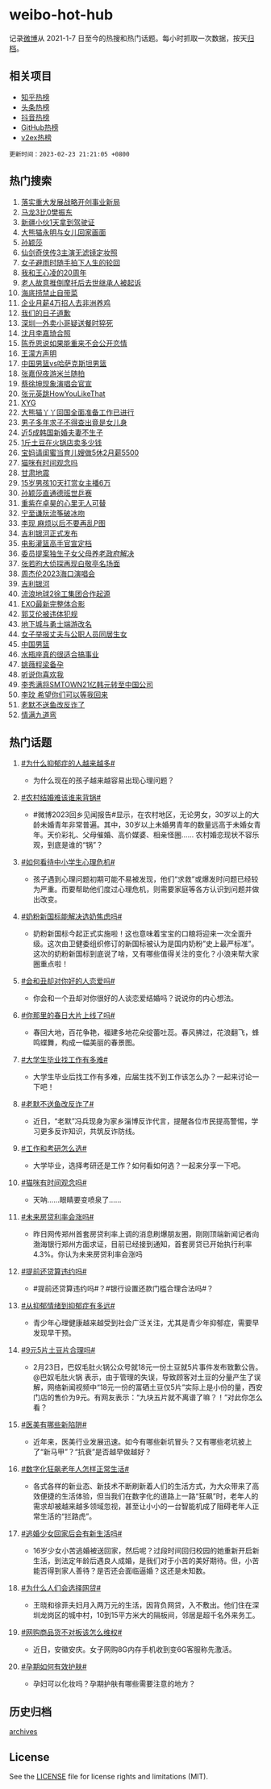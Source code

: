 # weibo-hot-hub

记录[微博](https://www.weibo.com)从 2021-1-7 日至今的热搜和热门话题。每小时抓取一次数据，按天[归档](archives)。

## 相关项目

- [知乎热榜](https://github.com/lonnyzhang423/zhihu-hot-hub)
- [头条热榜](https://github.com/lonnyzhang423/toutiao-hot-hub)
- [抖音热榜](https://github.com/lonnyzhang423/douyin-hot-hub)
- [GitHub热榜](https://github.com/lonnyzhang423/github-hot-hub)
- [v2ex热榜](https://github.com/lonnyzhang423/v2ex-hot-hub)


`更新时间：2023-02-23 21:21:05 +0800`

## 热门搜索

1. [落实重大发展战略开创事业新局](https://m.weibo.cn/search?containerid=100103type%3D1%26t%3D10%26q%3D%23%E8%90%BD%E5%AE%9E%E9%87%8D%E5%A4%A7%E5%8F%91%E5%B1%95%E6%88%98%E7%95%A5%E5%BC%80%E5%88%9B%E4%BA%8B%E4%B8%9A%E6%96%B0%E5%B1%80%23&stream_entry_id=51&isnewpage=1&extparam=seat%3D1%26dgr%3D0%26cate%3D10103%26filter_type%3Drealtimehot%26pos%3D0%26stream_entry_id%3D51%26c_type%3D51%26display_time%3D1677158464%26pre_seqid%3D167715846422001739294&luicode=10000011&lfid=106003type%253D25%2526t%253D3%2526disable_hot%253D1%2526filter_type%253Drealtimehot)
1. [马龙3比0樊振东](https://m.weibo.cn/search?containerid=100103type%3D1%26t%3D10%26q%3D%23%E9%A9%AC%E9%BE%993%E6%AF%940%E6%A8%8A%E6%8C%AF%E4%B8%9C%23&stream_entry_id=31&isnewpage=1&extparam=seat%3D1%26band_rank%3D1%26cate%3D5001%26filter_type%3Drealtimehot%26pos%3D0%26realpos%3D1%26q%3D%2523%25E9%25A9%25AC%25E9%25BE%25993%25E6%25AF%25940%25E6%25A8%258A%25E6%258C%25AF%25E4%25B8%259C%2523%26dgr%3D0%26stream_entry_id%3D31%26c_type%3D31%26flag%3D1%26lcate%3D5001%26display_time%3D1677158464%26pre_seqid%3D167715846422001739294&luicode=10000011&lfid=106003type%253D25%2526t%253D3%2526disable_hot%253D1%2526filter_type%253Drealtimehot)
1. [新疆小伙1天拿到驾驶证](https://m.weibo.cn/search?containerid=100103type%3D1%26t%3D10%26q%3D%23%E6%96%B0%E7%96%86%E5%B0%8F%E4%BC%991%E5%A4%A9%E6%8B%BF%E5%88%B0%E9%A9%BE%E9%A9%B6%E8%AF%81%23&stream_entry_id=31&isnewpage=1&extparam=seat%3D1%26band_rank%3D2%26cate%3D5001%26filter_type%3Drealtimehot%26pos%3D1%26realpos%3D2%26q%3D%2523%25E6%2596%25B0%25E7%2596%2586%25E5%25B0%258F%25E4%25BC%25991%25E5%25A4%25A9%25E6%258B%25BF%25E5%2588%25B0%25E9%25A9%25BE%25E9%25A9%25B6%25E8%25AF%2581%2523%26dgr%3D0%26stream_entry_id%3D31%26c_type%3D31%26flag%3D1%26lcate%3D5001%26display_time%3D1677158464%26pre_seqid%3D167715846422001739294&luicode=10000011&lfid=106003type%253D25%2526t%253D3%2526disable_hot%253D1%2526filter_type%253Drealtimehot)
1. [大熊猫永明与女儿回家画面](https://m.weibo.cn/search?containerid=100103type%3D1%26t%3D10%26q%3D%23%E5%A4%A7%E7%86%8A%E7%8C%AB%E6%B0%B8%E6%98%8E%E4%B8%8E%E5%A5%B3%E5%84%BF%E5%9B%9E%E5%AE%B6%E7%94%BB%E9%9D%A2%23&stream_entry_id=31&isnewpage=1&extparam=seat%3D1%26band_rank%3D3%26cate%3D5001%26filter_type%3Drealtimehot%26pos%3D2%26realpos%3D3%26q%3D%2523%25E5%25A4%25A7%25E7%2586%258A%25E7%258C%25AB%25E6%25B0%25B8%25E6%2598%258E%25E4%25B8%258E%25E5%25A5%25B3%25E5%2584%25BF%25E5%259B%259E%25E5%25AE%25B6%25E7%2594%25BB%25E9%259D%25A2%2523%26dgr%3D0%26stream_entry_id%3D31%26c_type%3D31%26flag%3D0%26lcate%3D5001%26display_time%3D1677158464%26pre_seqid%3D167715846422001739294&luicode=10000011&lfid=106003type%253D25%2526t%253D3%2526disable_hot%253D1%2526filter_type%253Drealtimehot)
1. [孙颖莎](https://m.weibo.cn/search?containerid=100103type%3D1%26t%3D10%26q%3D%E5%AD%99%E9%A2%96%E8%8E%8E&stream_entry_id=31&isnewpage=1&extparam=seat%3D1%26band_rank%3D4%26cate%3D5001%26filter_type%3Drealtimehot%26pos%3D3%26realpos%3D4%26q%3D%25E5%25AD%2599%25E9%25A2%2596%25E8%258E%258E%26dgr%3D0%26stream_entry_id%3D31%26c_type%3D31%26flag%3D1%26lcate%3D5001%26display_time%3D1677158464%26pre_seqid%3D167715846422001739294&luicode=10000011&lfid=106003type%253D25%2526t%253D3%2526disable_hot%253D1%2526filter_type%253Drealtimehot)
1. [仙剑奇侠传3主演无滤镜定妆照](https://m.weibo.cn/search?containerid=100103type%3D1%26t%3D10%26q%3D%23%E4%BB%99%E5%89%91%E5%A5%87%E4%BE%A0%E4%BC%A03%E4%B8%BB%E6%BC%94%E6%97%A0%E6%BB%A4%E9%95%9C%E5%AE%9A%E5%A6%86%E7%85%A7%23&stream_entry_id=31&isnewpage=1&extparam=seat%3D1%26band_rank%3D5%26cate%3D5001%26filter_type%3Drealtimehot%26pos%3D4%26realpos%3D5%26q%3D%2523%25E4%25BB%2599%25E5%2589%2591%25E5%25A5%2587%25E4%25BE%25A0%25E4%25BC%25A03%25E4%25B8%25BB%25E6%25BC%2594%25E6%2597%25A0%25E6%25BB%25A4%25E9%2595%259C%25E5%25AE%259A%25E5%25A6%2586%25E7%2585%25A7%2523%26dgr%3D0%26stream_entry_id%3D31%26c_type%3D31%26flag%3D0%26lcate%3D5001%26display_time%3D1677158464%26pre_seqid%3D167715846422001739294&luicode=10000011&lfid=106003type%253D25%2526t%253D3%2526disable_hot%253D1%2526filter_type%253Drealtimehot)
1. [女子避雨时随手拍下人生的轮回](https://m.weibo.cn/search?containerid=100103type%3D1%26t%3D10%26q%3D%23%E5%A5%B3%E5%AD%90%E9%81%BF%E9%9B%A8%E6%97%B6%E9%9A%8F%E6%89%8B%E6%8B%8D%E4%B8%8B%E4%BA%BA%E7%94%9F%E7%9A%84%E8%BD%AE%E5%9B%9E%23&stream_entry_id=31&isnewpage=1&extparam=seat%3D1%26band_rank%3D6%26cate%3D5001%26filter_type%3Drealtimehot%26pos%3D5%26realpos%3D6%26q%3D%2523%25E5%25A5%25B3%25E5%25AD%2590%25E9%2581%25BF%25E9%259B%25A8%25E6%2597%25B6%25E9%259A%258F%25E6%2589%258B%25E6%258B%258D%25E4%25B8%258B%25E4%25BA%25BA%25E7%2594%259F%25E7%259A%2584%25E8%25BD%25AE%25E5%259B%259E%2523%26dgr%3D0%26stream_entry_id%3D31%26c_type%3D31%26flag%3D1%26lcate%3D5001%26display_time%3D1677158464%26pre_seqid%3D167715846422001739294&luicode=10000011&lfid=106003type%253D25%2526t%253D3%2526disable_hot%253D1%2526filter_type%253Drealtimehot)
1. [我和王心凌的20周年](https://m.weibo.cn/search?containerid=100103type%3D1%26t%3D10%26q%3D%23%E6%88%91%E5%92%8C%E7%8E%8B%E5%BF%83%E5%87%8C%E7%9A%8420%E5%91%A8%E5%B9%B4%23&stream_entry_id=31&isnewpage=1&extparam=seat%3D1%26band_rank%3D7%26cate%3D5001%26filter_type%3Drealtimehot%26pos%3D6%26adid%3D180763%26q%3D%2523%25E6%2588%2591%25E5%2592%258C%25E7%258E%258B%25E5%25BF%2583%25E5%2587%258C%25E7%259A%258420%25E5%2591%25A8%25E5%25B9%25B4%2523%26dgr%3D0%26stream_entry_id%3D31%26c_type%3D31%26lcate%3D5001%26display_time%3D1677158464%26pre_seqid%3D167715846422001739294&luicode=10000011&lfid=106003type%253D25%2526t%253D3%2526disable_hot%253D1%2526filter_type%253Drealtimehot)
1. [老人故意推倒摩托后去世继承人被起诉](https://m.weibo.cn/search?containerid=100103type%3D1%26t%3D10%26q%3D%23%E8%80%81%E4%BA%BA%E6%95%85%E6%84%8F%E6%8E%A8%E5%80%92%E6%91%A9%E6%89%98%E5%90%8E%E5%8E%BB%E4%B8%96%E7%BB%A7%E6%89%BF%E4%BA%BA%E8%A2%AB%E8%B5%B7%E8%AF%89%23&stream_entry_id=31&isnewpage=1&extparam=seat%3D1%26band_rank%3D7%26cate%3D5001%26filter_type%3Drealtimehot%26pos%3D7%26realpos%3D7%26q%3D%2523%25E8%2580%2581%25E4%25BA%25BA%25E6%2595%2585%25E6%2584%258F%25E6%258E%25A8%25E5%2580%2592%25E6%2591%25A9%25E6%2589%2598%25E5%2590%258E%25E5%258E%25BB%25E4%25B8%2596%25E7%25BB%25A7%25E6%2589%25BF%25E4%25BA%25BA%25E8%25A2%25AB%25E8%25B5%25B7%25E8%25AF%2589%2523%26dgr%3D0%26stream_entry_id%3D31%26c_type%3D31%26flag%3D0%26lcate%3D5001%26display_time%3D1677158464%26pre_seqid%3D167715846422001739294&luicode=10000011&lfid=106003type%253D25%2526t%253D3%2526disable_hot%253D1%2526filter_type%253Drealtimehot)
1. [海底捞禁止自带菜](https://m.weibo.cn/search?containerid=100103type%3D1%26t%3D10%26q%3D%23%E6%B5%B7%E5%BA%95%E6%8D%9E%E7%A6%81%E6%AD%A2%E8%87%AA%E5%B8%A6%E8%8F%9C%23&stream_entry_id=31&isnewpage=1&extparam=seat%3D1%26band_rank%3D8%26cate%3D5001%26filter_type%3Drealtimehot%26pos%3D8%26realpos%3D8%26q%3D%2523%25E6%25B5%25B7%25E5%25BA%2595%25E6%258D%259E%25E7%25A6%2581%25E6%25AD%25A2%25E8%2587%25AA%25E5%25B8%25A6%25E8%258F%259C%2523%26dgr%3D0%26stream_entry_id%3D31%26c_type%3D31%26flag%3D2%26lcate%3D5001%26display_time%3D1677158464%26pre_seqid%3D167715846422001739294&luicode=10000011&lfid=106003type%253D25%2526t%253D3%2526disable_hot%253D1%2526filter_type%253Drealtimehot)
1. [企业月薪4万招人去非洲养鸡](https://m.weibo.cn/search?containerid=100103type%3D1%26t%3D10%26q%3D%23%E4%BC%81%E4%B8%9A%E6%9C%88%E8%96%AA4%E4%B8%87%E6%8B%9B%E4%BA%BA%E5%8E%BB%E9%9D%9E%E6%B4%B2%E5%85%BB%E9%B8%A1%23&stream_entry_id=31&isnewpage=1&extparam=seat%3D1%26band_rank%3D9%26cate%3D5001%26filter_type%3Drealtimehot%26pos%3D9%26realpos%3D9%26q%3D%2523%25E4%25BC%2581%25E4%25B8%259A%25E6%259C%2588%25E8%2596%25AA4%25E4%25B8%2587%25E6%258B%259B%25E4%25BA%25BA%25E5%258E%25BB%25E9%259D%259E%25E6%25B4%25B2%25E5%2585%25BB%25E9%25B8%25A1%2523%26dgr%3D0%26stream_entry_id%3D31%26c_type%3D31%26flag%3D0%26lcate%3D5001%26display_time%3D1677158464%26pre_seqid%3D167715846422001739294&luicode=10000011&lfid=106003type%253D25%2526t%253D3%2526disable_hot%253D1%2526filter_type%253Drealtimehot)
1. [我们的日子道歉](https://m.weibo.cn/search?containerid=100103type%3D1%26t%3D10%26q%3D%E6%88%91%E4%BB%AC%E7%9A%84%E6%97%A5%E5%AD%90%E9%81%93%E6%AD%89&stream_entry_id=31&isnewpage=1&extparam=seat%3D1%26band_rank%3D10%26cate%3D5001%26filter_type%3Drealtimehot%26pos%3D10%26realpos%3D10%26q%3D%25E6%2588%2591%25E4%25BB%25AC%25E7%259A%2584%25E6%2597%25A5%25E5%25AD%2590%25E9%2581%2593%25E6%25AD%2589%26dgr%3D0%26stream_entry_id%3D31%26c_type%3D31%26flag%3D0%26lcate%3D5001%26display_time%3D1677158464%26pre_seqid%3D167715846422001739294&luicode=10000011&lfid=106003type%253D25%2526t%253D3%2526disable_hot%253D1%2526filter_type%253Drealtimehot)
1. [深圳一外卖小哥疑送餐时猝死](https://m.weibo.cn/search?containerid=100103type%3D1%26t%3D10%26q%3D%23%E6%B7%B1%E5%9C%B3%E4%B8%80%E5%A4%96%E5%8D%96%E5%B0%8F%E5%93%A5%E7%96%91%E9%80%81%E9%A4%90%E6%97%B6%E7%8C%9D%E6%AD%BB%23&stream_entry_id=31&isnewpage=1&extparam=seat%3D1%26band_rank%3D11%26cate%3D5001%26filter_type%3Drealtimehot%26pos%3D11%26realpos%3D11%26q%3D%2523%25E6%25B7%25B1%25E5%259C%25B3%25E4%25B8%2580%25E5%25A4%2596%25E5%258D%2596%25E5%25B0%258F%25E5%2593%25A5%25E7%2596%2591%25E9%2580%2581%25E9%25A4%2590%25E6%2597%25B6%25E7%258C%259D%25E6%25AD%25BB%2523%26dgr%3D0%26stream_entry_id%3D31%26c_type%3D31%26flag%3D0%26lcate%3D5001%26display_time%3D1677158464%26pre_seqid%3D167715846422001739294&luicode=10000011&lfid=106003type%253D25%2526t%253D3%2526disable_hot%253D1%2526filter_type%253Drealtimehot)
1. [沈月李嘉琦合照](https://m.weibo.cn/search?containerid=100103type%3D1%26t%3D10%26q%3D%23%E6%B2%88%E6%9C%88%E6%9D%8E%E5%98%89%E7%90%A6%E5%90%88%E7%85%A7%23&stream_entry_id=31&isnewpage=1&extparam=seat%3D1%26band_rank%3D12%26cate%3D5001%26filter_type%3Drealtimehot%26pos%3D12%26realpos%3D12%26q%3D%2523%25E6%25B2%2588%25E6%259C%2588%25E6%259D%258E%25E5%2598%2589%25E7%2590%25A6%25E5%2590%2588%25E7%2585%25A7%2523%26dgr%3D0%26stream_entry_id%3D31%26c_type%3D31%26flag%3D0%26lcate%3D5001%26display_time%3D1677158464%26pre_seqid%3D167715846422001739294&luicode=10000011&lfid=106003type%253D25%2526t%253D3%2526disable_hot%253D1%2526filter_type%253Drealtimehot)
1. [陈乔恩说如果能重来不会公开恋情](https://m.weibo.cn/search?containerid=100103type%3D1%26t%3D10%26q%3D%23%E9%99%88%E4%B9%94%E6%81%A9%E8%AF%B4%E5%A6%82%E6%9E%9C%E8%83%BD%E9%87%8D%E6%9D%A5%E4%B8%8D%E4%BC%9A%E5%85%AC%E5%BC%80%E6%81%8B%E6%83%85%23&stream_entry_id=31&isnewpage=1&extparam=seat%3D1%26band_rank%3D13%26cate%3D5001%26filter_type%3Drealtimehot%26pos%3D13%26realpos%3D13%26q%3D%2523%25E9%2599%2588%25E4%25B9%2594%25E6%2581%25A9%25E8%25AF%25B4%25E5%25A6%2582%25E6%259E%259C%25E8%2583%25BD%25E9%2587%258D%25E6%259D%25A5%25E4%25B8%258D%25E4%25BC%259A%25E5%2585%25AC%25E5%25BC%2580%25E6%2581%258B%25E6%2583%2585%2523%26dgr%3D0%26stream_entry_id%3D31%26c_type%3D31%26flag%3D0%26lcate%3D5001%26display_time%3D1677158464%26pre_seqid%3D167715846422001739294&luicode=10000011&lfid=106003type%253D25%2526t%253D3%2526disable_hot%253D1%2526filter_type%253Drealtimehot)
1. [王濛方声明](https://m.weibo.cn/search?containerid=100103type%3D1%26t%3D10%26q%3D%23%E7%8E%8B%E6%BF%9B%E6%96%B9%E5%A3%B0%E6%98%8E%23&stream_entry_id=31&isnewpage=1&extparam=seat%3D1%26band_rank%3D14%26cate%3D5001%26filter_type%3Drealtimehot%26pos%3D14%26realpos%3D14%26q%3D%2523%25E7%258E%258B%25E6%25BF%259B%25E6%2596%25B9%25E5%25A3%25B0%25E6%2598%258E%2523%26dgr%3D0%26stream_entry_id%3D31%26c_type%3D31%26flag%3D0%26lcate%3D5001%26display_time%3D1677158464%26pre_seqid%3D167715846422001739294&luicode=10000011&lfid=106003type%253D25%2526t%253D3%2526disable_hot%253D1%2526filter_type%253Drealtimehot)
1. [中国男篮vs哈萨克斯坦男篮](https://m.weibo.cn/search?containerid=100103type%3D1%26t%3D10%26q%3D%23%E4%B8%AD%E5%9B%BD%E7%94%B7%E7%AF%AEvs%E5%93%88%E8%90%A8%E5%85%8B%E6%96%AF%E5%9D%A6%E7%94%B7%E7%AF%AE%23&stream_entry_id=31&isnewpage=1&extparam=seat%3D1%26band_rank%3D15%26cate%3D5001%26filter_type%3Drealtimehot%26pos%3D15%26realpos%3D15%26q%3D%2523%25E4%25B8%25AD%25E5%259B%25BD%25E7%2594%25B7%25E7%25AF%25AEvs%25E5%2593%2588%25E8%2590%25A8%25E5%2585%258B%25E6%2596%25AF%25E5%259D%25A6%25E7%2594%25B7%25E7%25AF%25AE%2523%26dgr%3D0%26stream_entry_id%3D31%26c_type%3D31%26flag%3D1%26lcate%3D5001%26display_time%3D1677158464%26pre_seqid%3D167715846422001739294&luicode=10000011&lfid=106003type%253D25%2526t%253D3%2526disable_hot%253D1%2526filter_type%253Drealtimehot)
1. [张嘉倪夜游米兰随拍](https://m.weibo.cn/search?containerid=100103type%3D1%26t%3D10%26q%3D%23%E5%BC%A0%E5%98%89%E5%80%AA%E5%A4%9C%E6%B8%B8%E7%B1%B3%E5%85%B0%E9%9A%8F%E6%8B%8D%23&stream_entry_id=31&isnewpage=1&extparam=seat%3D1%26band_rank%3D16%26cate%3D5001%26filter_type%3Drealtimehot%26pos%3D16%26realpos%3D16%26q%3D%2523%25E5%25BC%25A0%25E5%2598%2589%25E5%2580%25AA%25E5%25A4%259C%25E6%25B8%25B8%25E7%25B1%25B3%25E5%2585%25B0%25E9%259A%258F%25E6%258B%258D%2523%26dgr%3D0%26stream_entry_id%3D31%26c_type%3D31%26flag%3D1%26lcate%3D5001%26display_time%3D1677158464%26pre_seqid%3D167715846422001739294&luicode=10000011&lfid=106003type%253D25%2526t%253D3%2526disable_hot%253D1%2526filter_type%253Drealtimehot)
1. [蔡徐坤现象演唱会官宣](https://m.weibo.cn/search?containerid=100103type%3D1%26t%3D10%26q%3D%23%E8%94%A1%E5%BE%90%E5%9D%A4%E7%8E%B0%E8%B1%A1%E6%BC%94%E5%94%B1%E4%BC%9A%E5%AE%98%E5%AE%A3%23&stream_entry_id=31&isnewpage=1&extparam=seat%3D1%26band_rank%3D17%26cate%3D5001%26filter_type%3Drealtimehot%26pos%3D17%26realpos%3D17%26q%3D%2523%25E8%2594%25A1%25E5%25BE%2590%25E5%259D%25A4%25E7%258E%25B0%25E8%25B1%25A1%25E6%25BC%2594%25E5%2594%25B1%25E4%25BC%259A%25E5%25AE%2598%25E5%25AE%25A3%2523%26dgr%3D0%26stream_entry_id%3D31%26c_type%3D31%26flag%3D0%26lcate%3D5001%26display_time%3D1677158464%26pre_seqid%3D167715846422001739294&luicode=10000011&lfid=106003type%253D25%2526t%253D3%2526disable_hot%253D1%2526filter_type%253Drealtimehot)
1. [张元英跳HowYouLikeThat](https://m.weibo.cn/search?containerid=100103type%3D1%26t%3D10%26q%3D%23%E5%BC%A0%E5%85%83%E8%8B%B1%E8%B7%B3HowYouLikeThat%23&stream_entry_id=31&isnewpage=1&extparam=seat%3D1%26band_rank%3D18%26cate%3D5001%26filter_type%3Drealtimehot%26pos%3D18%26realpos%3D18%26q%3D%2523%25E5%25BC%25A0%25E5%2585%2583%25E8%258B%25B1%25E8%25B7%25B3HowYouLikeThat%2523%26dgr%3D0%26stream_entry_id%3D31%26c_type%3D31%26flag%3D0%26lcate%3D5001%26display_time%3D1677158464%26pre_seqid%3D167715846422001739294&luicode=10000011&lfid=106003type%253D25%2526t%253D3%2526disable_hot%253D1%2526filter_type%253Drealtimehot)
1. [XYG](https://m.weibo.cn/search?containerid=100103type%3D1%26t%3D10%26q%3DXYG&stream_entry_id=31&isnewpage=1&extparam=seat%3D1%26band_rank%3D19%26cate%3D5001%26filter_type%3Drealtimehot%26pos%3D19%26realpos%3D19%26q%3DXYG%26dgr%3D0%26stream_entry_id%3D31%26c_type%3D31%26flag%3D1%26lcate%3D5001%26display_time%3D1677158464%26pre_seqid%3D167715846422001739294&luicode=10000011&lfid=106003type%253D25%2526t%253D3%2526disable_hot%253D1%2526filter_type%253Drealtimehot)
1. [大熊猫丫丫回国全面准备工作已进行](https://m.weibo.cn/search?containerid=100103type%3D1%26t%3D10%26q%3D%23%E5%A4%A7%E7%86%8A%E7%8C%AB%E4%B8%AB%E4%B8%AB%E5%9B%9E%E5%9B%BD%E5%85%A8%E9%9D%A2%E5%87%86%E5%A4%87%E5%B7%A5%E4%BD%9C%E5%B7%B2%E8%BF%9B%E8%A1%8C%23&stream_entry_id=31&isnewpage=1&extparam=seat%3D1%26band_rank%3D20%26cate%3D5001%26filter_type%3Drealtimehot%26pos%3D20%26realpos%3D20%26q%3D%2523%25E5%25A4%25A7%25E7%2586%258A%25E7%258C%25AB%25E4%25B8%25AB%25E4%25B8%25AB%25E5%259B%259E%25E5%259B%25BD%25E5%2585%25A8%25E9%259D%25A2%25E5%2587%2586%25E5%25A4%2587%25E5%25B7%25A5%25E4%25BD%259C%25E5%25B7%25B2%25E8%25BF%259B%25E8%25A1%258C%2523%26dgr%3D0%26stream_entry_id%3D31%26c_type%3D31%26flag%3D0%26lcate%3D5001%26display_time%3D1677158464%26pre_seqid%3D167715846422001739294&luicode=10000011&lfid=106003type%253D25%2526t%253D3%2526disable_hot%253D1%2526filter_type%253Drealtimehot)
1. [男子多年求子不得查出竟是女儿身](https://m.weibo.cn/search?containerid=100103type%3D1%26t%3D10%26q%3D%23%E7%94%B7%E5%AD%90%E5%A4%9A%E5%B9%B4%E6%B1%82%E5%AD%90%E4%B8%8D%E5%BE%97%E6%9F%A5%E5%87%BA%E7%AB%9F%E6%98%AF%E5%A5%B3%E5%84%BF%E8%BA%AB%23&stream_entry_id=31&isnewpage=1&extparam=seat%3D1%26band_rank%3D21%26cate%3D5001%26filter_type%3Drealtimehot%26pos%3D21%26realpos%3D21%26q%3D%2523%25E7%2594%25B7%25E5%25AD%2590%25E5%25A4%259A%25E5%25B9%25B4%25E6%25B1%2582%25E5%25AD%2590%25E4%25B8%258D%25E5%25BE%2597%25E6%259F%25A5%25E5%2587%25BA%25E7%25AB%259F%25E6%2598%25AF%25E5%25A5%25B3%25E5%2584%25BF%25E8%25BA%25AB%2523%26dgr%3D0%26stream_entry_id%3D31%26c_type%3D31%26flag%3D1%26lcate%3D5001%26display_time%3D1677158464%26pre_seqid%3D167715846422001739294&luicode=10000011&lfid=106003type%253D25%2526t%253D3%2526disable_hot%253D1%2526filter_type%253Drealtimehot)
1. [近5成韩国新婚夫妻不生子](https://m.weibo.cn/search?containerid=100103type%3D1%26t%3D10%26q%3D%23%E8%BF%915%E6%88%90%E9%9F%A9%E5%9B%BD%E6%96%B0%E5%A9%9A%E5%A4%AB%E5%A6%BB%E4%B8%8D%E7%94%9F%E5%AD%90%23&stream_entry_id=31&isnewpage=1&extparam=seat%3D1%26band_rank%3D22%26cate%3D5001%26filter_type%3Drealtimehot%26pos%3D22%26realpos%3D22%26q%3D%2523%25E8%25BF%25915%25E6%2588%2590%25E9%259F%25A9%25E5%259B%25BD%25E6%2596%25B0%25E5%25A9%259A%25E5%25A4%25AB%25E5%25A6%25BB%25E4%25B8%258D%25E7%2594%259F%25E5%25AD%2590%2523%26dgr%3D0%26stream_entry_id%3D31%26c_type%3D31%26flag%3D0%26lcate%3D5001%26display_time%3D1677158464%26pre_seqid%3D167715846422001739294&luicode=10000011&lfid=106003type%253D25%2526t%253D3%2526disable_hot%253D1%2526filter_type%253Drealtimehot)
1. [1斤土豆在火锅店卖多少钱](https://m.weibo.cn/search?containerid=100103type%3D1%26t%3D10%26q%3D%231%E6%96%A4%E5%9C%9F%E8%B1%86%E5%9C%A8%E7%81%AB%E9%94%85%E5%BA%97%E5%8D%96%E5%A4%9A%E5%B0%91%E9%92%B1%23&stream_entry_id=31&isnewpage=1&extparam=seat%3D1%26band_rank%3D23%26cate%3D5001%26filter_type%3Drealtimehot%26pos%3D23%26realpos%3D23%26q%3D%25231%25E6%2596%25A4%25E5%259C%259F%25E8%25B1%2586%25E5%259C%25A8%25E7%2581%25AB%25E9%2594%2585%25E5%25BA%2597%25E5%258D%2596%25E5%25A4%259A%25E5%25B0%2591%25E9%2592%25B1%2523%26dgr%3D0%26stream_entry_id%3D31%26c_type%3D31%26flag%3D0%26lcate%3D5001%26display_time%3D1677158464%26pre_seqid%3D167715846422001739294&luicode=10000011&lfid=106003type%253D25%2526t%253D3%2526disable_hot%253D1%2526filter_type%253Drealtimehot)
1. [宝妈请闺蜜当育儿嫂做5休2月薪5500](https://m.weibo.cn/search?containerid=100103type%3D1%26t%3D10%26q%3D%23%E5%AE%9D%E5%A6%88%E8%AF%B7%E9%97%BA%E8%9C%9C%E5%BD%93%E8%82%B2%E5%84%BF%E5%AB%82%E5%81%9A5%E4%BC%912%E6%9C%88%E8%96%AA5500%23&stream_entry_id=31&isnewpage=1&extparam=seat%3D1%26band_rank%3D24%26cate%3D5001%26filter_type%3Drealtimehot%26pos%3D24%26realpos%3D24%26q%3D%2523%25E5%25AE%259D%25E5%25A6%2588%25E8%25AF%25B7%25E9%2597%25BA%25E8%259C%259C%25E5%25BD%2593%25E8%2582%25B2%25E5%2584%25BF%25E5%25AB%2582%25E5%2581%259A5%25E4%25BC%25912%25E6%259C%2588%25E8%2596%25AA5500%2523%26dgr%3D0%26stream_entry_id%3D31%26c_type%3D31%26flag%3D0%26lcate%3D5001%26display_time%3D1677158464%26pre_seqid%3D167715846422001739294&luicode=10000011&lfid=106003type%253D25%2526t%253D3%2526disable_hot%253D1%2526filter_type%253Drealtimehot)
1. [猫咪有时间观念吗](https://m.weibo.cn/search?containerid=100103type%3D1%26t%3D10%26q%3D%23%E7%8C%AB%E5%92%AA%E6%9C%89%E6%97%B6%E9%97%B4%E8%A7%82%E5%BF%B5%E5%90%97%23&stream_entry_id=31&isnewpage=1&extparam=seat%3D1%26band_rank%3D25%26cate%3D5001%26filter_type%3Drealtimehot%26pos%3D25%26realpos%3D25%26q%3D%2523%25E7%258C%25AB%25E5%2592%25AA%25E6%259C%2589%25E6%2597%25B6%25E9%2597%25B4%25E8%25A7%2582%25E5%25BF%25B5%25E5%2590%2597%2523%26dgr%3D0%26stream_entry_id%3D31%26c_type%3D31%26flag%3D0%26lcate%3D5001%26display_time%3D1677158464%26pre_seqid%3D167715846422001739294&luicode=10000011&lfid=106003type%253D25%2526t%253D3%2526disable_hot%253D1%2526filter_type%253Drealtimehot)
1. [甘肃地震](https://m.weibo.cn/search?containerid=100103type%3D1%26t%3D10%26q%3D%E7%94%98%E8%82%83%E5%9C%B0%E9%9C%87&stream_entry_id=31&isnewpage=1&extparam=seat%3D1%26band_rank%3D26%26cate%3D5001%26filter_type%3Drealtimehot%26pos%3D26%26realpos%3D26%26q%3D%25E7%2594%2598%25E8%2582%2583%25E5%259C%25B0%25E9%259C%2587%26dgr%3D0%26stream_entry_id%3D31%26c_type%3D31%26flag%3D0%26lcate%3D5001%26display_time%3D1677158464%26pre_seqid%3D167715846422001739294&luicode=10000011&lfid=106003type%253D25%2526t%253D3%2526disable_hot%253D1%2526filter_type%253Drealtimehot)
1. [15岁男孩10天打赏女主播6万](https://m.weibo.cn/search?containerid=100103type%3D1%26t%3D10%26q%3D%2315%E5%B2%81%E7%94%B7%E5%AD%A910%E5%A4%A9%E6%89%93%E8%B5%8F%E5%A5%B3%E4%B8%BB%E6%92%AD6%E4%B8%87%23&stream_entry_id=31&isnewpage=1&extparam=seat%3D1%26band_rank%3D27%26cate%3D5001%26filter_type%3Drealtimehot%26pos%3D27%26realpos%3D27%26q%3D%252315%25E5%25B2%2581%25E7%2594%25B7%25E5%25AD%25A910%25E5%25A4%25A9%25E6%2589%2593%25E8%25B5%258F%25E5%25A5%25B3%25E4%25B8%25BB%25E6%2592%25AD6%25E4%25B8%2587%2523%26dgr%3D0%26stream_entry_id%3D31%26c_type%3D31%26flag%3D0%26lcate%3D5001%26display_time%3D1677158464%26pre_seqid%3D167715846422001739294&luicode=10000011&lfid=106003type%253D25%2526t%253D3%2526disable_hot%253D1%2526filter_type%253Drealtimehot)
1. [孙颖莎直通德班世乒赛](https://m.weibo.cn/search?containerid=100103type%3D1%26t%3D10%26q%3D%23%E5%AD%99%E9%A2%96%E8%8E%8E%E7%9B%B4%E9%80%9A%E5%BE%B7%E7%8F%AD%E4%B8%96%E4%B9%92%E8%B5%9B%23&stream_entry_id=31&isnewpage=1&extparam=seat%3D1%26band_rank%3D28%26cate%3D5001%26filter_type%3Drealtimehot%26pos%3D28%26realpos%3D28%26q%3D%2523%25E5%25AD%2599%25E9%25A2%2596%25E8%258E%258E%25E7%259B%25B4%25E9%2580%259A%25E5%25BE%25B7%25E7%258F%25AD%25E4%25B8%2596%25E4%25B9%2592%25E8%25B5%259B%2523%26dgr%3D0%26stream_entry_id%3D31%26c_type%3D31%26flag%3D1%26lcate%3D5001%26display_time%3D1677158464%26pre_seqid%3D167715846422001739294&luicode=10000011&lfid=106003type%253D25%2526t%253D3%2526disable_hot%253D1%2526filter_type%253Drealtimehot)
1. [重紫在卓昊的心里无人可替](https://m.weibo.cn/search?containerid=100103type%3D1%26t%3D10%26q%3D%23%E9%87%8D%E7%B4%AB%E5%9C%A8%E5%8D%93%E6%98%8A%E7%9A%84%E5%BF%83%E9%87%8C%E6%97%A0%E4%BA%BA%E5%8F%AF%E6%9B%BF%23&stream_entry_id=31&isnewpage=1&extparam=seat%3D1%26band_rank%3D29%26cate%3D5001%26filter_type%3Drealtimehot%26pos%3D29%26realpos%3D29%26q%3D%2523%25E9%2587%258D%25E7%25B4%25AB%25E5%259C%25A8%25E5%258D%2593%25E6%2598%258A%25E7%259A%2584%25E5%25BF%2583%25E9%2587%258C%25E6%2597%25A0%25E4%25BA%25BA%25E5%258F%25AF%25E6%259B%25BF%2523%26dgr%3D0%26stream_entry_id%3D31%26c_type%3D31%26flag%3D1%26lcate%3D5001%26display_time%3D1677158464%26pre_seqid%3D167715846422001739294&luicode=10000011&lfid=106003type%253D25%2526t%253D3%2526disable_hot%253D1%2526filter_type%253Drealtimehot)
1. [宁至谦阮流筝破冰吻](https://m.weibo.cn/search?containerid=100103type%3D1%26t%3D10%26q%3D%23%E5%AE%81%E8%87%B3%E8%B0%A6%E9%98%AE%E6%B5%81%E7%AD%9D%E7%A0%B4%E5%86%B0%E5%90%BB%23&stream_entry_id=31&isnewpage=1&extparam=seat%3D1%26band_rank%3D30%26cate%3D5001%26filter_type%3Drealtimehot%26pos%3D30%26realpos%3D30%26q%3D%2523%25E5%25AE%2581%25E8%2587%25B3%25E8%25B0%25A6%25E9%2598%25AE%25E6%25B5%2581%25E7%25AD%259D%25E7%25A0%25B4%25E5%2586%25B0%25E5%2590%25BB%2523%26dgr%3D0%26stream_entry_id%3D31%26c_type%3D31%26flag%3D1%26lcate%3D5001%26display_time%3D1677158464%26pre_seqid%3D167715846422001739294&luicode=10000011&lfid=106003type%253D25%2526t%253D3%2526disable_hot%253D1%2526filter_type%253Drealtimehot)
1. [李现 麻烦以后不要再乱P图](https://m.weibo.cn/search?containerid=100103type%3D1%26t%3D10%26q%3D%E6%9D%8E%E7%8E%B0+%E9%BA%BB%E7%83%A6%E4%BB%A5%E5%90%8E%E4%B8%8D%E8%A6%81%E5%86%8D%E4%B9%B1P%E5%9B%BE&stream_entry_id=31&isnewpage=1&extparam=seat%3D1%26band_rank%3D31%26cate%3D5001%26filter_type%3Drealtimehot%26pos%3D31%26realpos%3D31%26q%3D%25E6%259D%258E%25E7%258E%25B0%2520%25E9%25BA%25BB%25E7%2583%25A6%25E4%25BB%25A5%25E5%2590%258E%25E4%25B8%258D%25E8%25A6%2581%25E5%2586%258D%25E4%25B9%25B1P%25E5%259B%25BE%26dgr%3D0%26stream_entry_id%3D31%26c_type%3D31%26flag%3D0%26lcate%3D5001%26display_time%3D1677158464%26pre_seqid%3D167715846422001739294&luicode=10000011&lfid=106003type%253D25%2526t%253D3%2526disable_hot%253D1%2526filter_type%253Drealtimehot)
1. [吉利银河正式发布](https://m.weibo.cn/search?containerid=100103type%3D1%26t%3D10%26q%3D%23%E5%90%89%E5%88%A9%E9%93%B6%E6%B2%B3%E6%AD%A3%E5%BC%8F%E5%8F%91%E5%B8%83%23&stream_entry_id=31&isnewpage=1&extparam=seat%3D1%26band_rank%3D32%26cate%3D5001%26filter_type%3Drealtimehot%26pos%3D32%26realpos%3D32%26adid%3D180690%26q%3D%2523%25E5%2590%2589%25E5%2588%25A9%25E9%2593%25B6%25E6%25B2%25B3%25E6%25AD%25A3%25E5%25BC%258F%25E5%258F%2591%25E5%25B8%2583%2523%26dgr%3D0%26stream_entry_id%3D31%26c_type%3D31%26flag%3D0%26lcate%3D5001%26display_time%3D1677158464%26pre_seqid%3D167715846422001739294&luicode=10000011&lfid=106003type%253D25%2526t%253D3%2526disable_hot%253D1%2526filter_type%253Drealtimehot)
1. [电影灌篮高手官宣定档](https://m.weibo.cn/search?containerid=100103type%3D1%26t%3D10%26q%3D%23%E7%94%B5%E5%BD%B1%E7%81%8C%E7%AF%AE%E9%AB%98%E6%89%8B%E5%AE%98%E5%AE%A3%E5%AE%9A%E6%A1%A3%23&stream_entry_id=31&isnewpage=1&extparam=seat%3D1%26band_rank%3D33%26cate%3D5001%26filter_type%3Drealtimehot%26pos%3D33%26realpos%3D33%26q%3D%2523%25E7%2594%25B5%25E5%25BD%25B1%25E7%2581%258C%25E7%25AF%25AE%25E9%25AB%2598%25E6%2589%258B%25E5%25AE%2598%25E5%25AE%25A3%25E5%25AE%259A%25E6%25A1%25A3%2523%26dgr%3D0%26stream_entry_id%3D31%26c_type%3D31%26flag%3D0%26lcate%3D5001%26display_time%3D1677158464%26pre_seqid%3D167715846422001739294&luicode=10000011&lfid=106003type%253D25%2526t%253D3%2526disable_hot%253D1%2526filter_type%253Drealtimehot)
1. [委员提案独生子女父母养老政府解决](https://m.weibo.cn/search?containerid=100103type%3D1%26t%3D10%26q%3D%23%E5%A7%94%E5%91%98%E6%8F%90%E6%A1%88%E7%8B%AC%E7%94%9F%E5%AD%90%E5%A5%B3%E7%88%B6%E6%AF%8D%E5%85%BB%E8%80%81%E6%94%BF%E5%BA%9C%E8%A7%A3%E5%86%B3%23&stream_entry_id=31&isnewpage=1&extparam=seat%3D1%26band_rank%3D34%26cate%3D5001%26filter_type%3Drealtimehot%26pos%3D34%26realpos%3D34%26q%3D%2523%25E5%25A7%2594%25E5%2591%2598%25E6%258F%2590%25E6%25A1%2588%25E7%258B%25AC%25E7%2594%259F%25E5%25AD%2590%25E5%25A5%25B3%25E7%2588%25B6%25E6%25AF%258D%25E5%2585%25BB%25E8%2580%2581%25E6%2594%25BF%25E5%25BA%259C%25E8%25A7%25A3%25E5%2586%25B3%2523%26dgr%3D0%26stream_entry_id%3D31%26c_type%3D31%26flag%3D1%26lcate%3D5001%26display_time%3D1677158464%26pre_seqid%3D167715846422001739294&luicode=10000011&lfid=106003type%253D25%2526t%253D3%2526disable_hot%253D1%2526filter_type%253Drealtimehot)
1. [张若昀大侦探再现白敬亭名场面](https://m.weibo.cn/search?containerid=100103type%3D1%26t%3D10%26q%3D%23%E5%BC%A0%E8%8B%A5%E6%98%80%E5%A4%A7%E4%BE%A6%E6%8E%A2%E5%86%8D%E7%8E%B0%E7%99%BD%E6%95%AC%E4%BA%AD%E5%90%8D%E5%9C%BA%E9%9D%A2%23&stream_entry_id=31&isnewpage=1&extparam=seat%3D1%26band_rank%3D35%26cate%3D5001%26filter_type%3Drealtimehot%26pos%3D35%26realpos%3D35%26q%3D%2523%25E5%25BC%25A0%25E8%258B%25A5%25E6%2598%2580%25E5%25A4%25A7%25E4%25BE%25A6%25E6%258E%25A2%25E5%2586%258D%25E7%258E%25B0%25E7%2599%25BD%25E6%2595%25AC%25E4%25BA%25AD%25E5%2590%258D%25E5%259C%25BA%25E9%259D%25A2%2523%26dgr%3D0%26stream_entry_id%3D31%26c_type%3D31%26flag%3D0%26lcate%3D5001%26display_time%3D1677158464%26pre_seqid%3D167715846422001739294&luicode=10000011&lfid=106003type%253D25%2526t%253D3%2526disable_hot%253D1%2526filter_type%253Drealtimehot)
1. [周杰伦2023海口演唱会](https://m.weibo.cn/search?containerid=100103type%3D1%26t%3D10%26q%3D%23%E5%91%A8%E6%9D%B0%E4%BC%A62023%E6%B5%B7%E5%8F%A3%E6%BC%94%E5%94%B1%E4%BC%9A%23&stream_entry_id=31&isnewpage=1&extparam=seat%3D1%26band_rank%3D36%26cate%3D5001%26filter_type%3Drealtimehot%26pos%3D36%26realpos%3D36%26q%3D%2523%25E5%2591%25A8%25E6%259D%25B0%25E4%25BC%25A62023%25E6%25B5%25B7%25E5%258F%25A3%25E6%25BC%2594%25E5%2594%25B1%25E4%25BC%259A%2523%26dgr%3D0%26stream_entry_id%3D31%26c_type%3D31%26flag%3D0%26lcate%3D5001%26display_time%3D1677158464%26pre_seqid%3D167715846422001739294&luicode=10000011&lfid=106003type%253D25%2526t%253D3%2526disable_hot%253D1%2526filter_type%253Drealtimehot)
1. [吉利银河](https://m.weibo.cn/search?containerid=100103type%3D1%26t%3D10%26q%3D%E5%90%89%E5%88%A9%E9%93%B6%E6%B2%B3&stream_entry_id=31&isnewpage=1&extparam=seat%3D1%26band_rank%3D37%26cate%3D5001%26filter_type%3Drealtimehot%26pos%3D37%26realpos%3D37%26q%3D%25E5%2590%2589%25E5%2588%25A9%25E9%2593%25B6%25E6%25B2%25B3%26dgr%3D0%26stream_entry_id%3D31%26c_type%3D31%26flag%3D1%26lcate%3D5001%26display_time%3D1677158464%26pre_seqid%3D167715846422001739294&luicode=10000011&lfid=106003type%253D25%2526t%253D3%2526disable_hot%253D1%2526filter_type%253Drealtimehot)
1. [流浪地球2徐工集团合作起源](https://m.weibo.cn/search?containerid=100103type%3D1%26t%3D10%26q%3D%23%E6%B5%81%E6%B5%AA%E5%9C%B0%E7%90%832%E5%BE%90%E5%B7%A5%E9%9B%86%E5%9B%A2%E5%90%88%E4%BD%9C%E8%B5%B7%E6%BA%90%23&stream_entry_id=31&isnewpage=1&extparam=seat%3D1%26band_rank%3D38%26cate%3D5001%26filter_type%3Drealtimehot%26pos%3D38%26realpos%3D38%26q%3D%2523%25E6%25B5%2581%25E6%25B5%25AA%25E5%259C%25B0%25E7%2590%25832%25E5%25BE%2590%25E5%25B7%25A5%25E9%259B%2586%25E5%259B%25A2%25E5%2590%2588%25E4%25BD%259C%25E8%25B5%25B7%25E6%25BA%2590%2523%26dgr%3D0%26stream_entry_id%3D31%26c_type%3D31%26flag%3D0%26lcate%3D5001%26display_time%3D1677158464%26pre_seqid%3D167715846422001739294&luicode=10000011&lfid=106003type%253D25%2526t%253D3%2526disable_hot%253D1%2526filter_type%253Drealtimehot)
1. [EXO最新完整体合影](https://m.weibo.cn/search?containerid=100103type%3D1%26t%3D10%26q%3D%23EXO%E6%9C%80%E6%96%B0%E5%AE%8C%E6%95%B4%E4%BD%93%E5%90%88%E5%BD%B1%23&stream_entry_id=31&isnewpage=1&extparam=seat%3D1%26band_rank%3D39%26cate%3D5001%26filter_type%3Drealtimehot%26pos%3D39%26realpos%3D39%26q%3D%2523EXO%25E6%259C%2580%25E6%2596%25B0%25E5%25AE%258C%25E6%2595%25B4%25E4%25BD%2593%25E5%2590%2588%25E5%25BD%25B1%2523%26dgr%3D0%26stream_entry_id%3D31%26c_type%3D31%26flag%3D0%26lcate%3D5001%26display_time%3D1677158464%26pre_seqid%3D167715846422001739294&luicode=10000011&lfid=106003type%253D25%2526t%253D3%2526disable_hot%253D1%2526filter_type%253Drealtimehot)
1. [郭艾伦被违体犯规](https://m.weibo.cn/search?containerid=100103type%3D1%26t%3D10%26q%3D%23%E9%83%AD%E8%89%BE%E4%BC%A6%E8%A2%AB%E8%BF%9D%E4%BD%93%E7%8A%AF%E8%A7%84%23&stream_entry_id=31&isnewpage=1&extparam=seat%3D1%26band_rank%3D40%26cate%3D5001%26filter_type%3Drealtimehot%26pos%3D40%26realpos%3D40%26q%3D%2523%25E9%2583%25AD%25E8%2589%25BE%25E4%25BC%25A6%25E8%25A2%25AB%25E8%25BF%259D%25E4%25BD%2593%25E7%258A%25AF%25E8%25A7%2584%2523%26dgr%3D0%26stream_entry_id%3D31%26c_type%3D31%26flag%3D1%26lcate%3D5001%26display_time%3D1677158464%26pre_seqid%3D167715846422001739294&luicode=10000011&lfid=106003type%253D25%2526t%253D3%2526disable_hot%253D1%2526filter_type%253Drealtimehot)
1. [地下城与勇士端游改名](https://m.weibo.cn/search?containerid=100103type%3D1%26t%3D10%26q%3D%23%E5%9C%B0%E4%B8%8B%E5%9F%8E%E4%B8%8E%E5%8B%87%E5%A3%AB%E7%AB%AF%E6%B8%B8%E6%94%B9%E5%90%8D%23&stream_entry_id=31&isnewpage=1&extparam=seat%3D1%26band_rank%3D41%26cate%3D5001%26filter_type%3Drealtimehot%26pos%3D41%26realpos%3D41%26q%3D%2523%25E5%259C%25B0%25E4%25B8%258B%25E5%259F%258E%25E4%25B8%258E%25E5%258B%2587%25E5%25A3%25AB%25E7%25AB%25AF%25E6%25B8%25B8%25E6%2594%25B9%25E5%2590%258D%2523%26dgr%3D0%26stream_entry_id%3D31%26c_type%3D31%26flag%3D0%26lcate%3D5001%26display_time%3D1677158464%26pre_seqid%3D167715846422001739294&luicode=10000011&lfid=106003type%253D25%2526t%253D3%2526disable_hot%253D1%2526filter_type%253Drealtimehot)
1. [女子举报丈夫与公职人员同居生女](https://m.weibo.cn/search?containerid=100103type%3D1%26t%3D10%26q%3D%23%E5%A5%B3%E5%AD%90%E4%B8%BE%E6%8A%A5%E4%B8%88%E5%A4%AB%E4%B8%8E%E5%85%AC%E8%81%8C%E4%BA%BA%E5%91%98%E5%90%8C%E5%B1%85%E7%94%9F%E5%A5%B3%23&stream_entry_id=31&isnewpage=1&extparam=seat%3D1%26band_rank%3D42%26cate%3D5001%26filter_type%3Drealtimehot%26pos%3D42%26realpos%3D42%26q%3D%2523%25E5%25A5%25B3%25E5%25AD%2590%25E4%25B8%25BE%25E6%258A%25A5%25E4%25B8%2588%25E5%25A4%25AB%25E4%25B8%258E%25E5%2585%25AC%25E8%2581%258C%25E4%25BA%25BA%25E5%2591%2598%25E5%2590%258C%25E5%25B1%2585%25E7%2594%259F%25E5%25A5%25B3%2523%26dgr%3D0%26stream_entry_id%3D31%26c_type%3D31%26flag%3D0%26lcate%3D5001%26display_time%3D1677158464%26pre_seqid%3D167715846422001739294&luicode=10000011&lfid=106003type%253D25%2526t%253D3%2526disable_hot%253D1%2526filter_type%253Drealtimehot)
1. [中国男篮](https://m.weibo.cn/search?containerid=100103type%3D1%26t%3D10%26q%3D%23%E4%B8%AD%E5%9B%BD%E7%94%B7%E7%AF%AE%23&stream_entry_id=31&isnewpage=1&extparam=seat%3D1%26band_rank%3D43%26cate%3D5001%26filter_type%3Drealtimehot%26pos%3D43%26realpos%3D43%26q%3D%2523%25E4%25B8%25AD%25E5%259B%25BD%25E7%2594%25B7%25E7%25AF%25AE%2523%26dgr%3D0%26stream_entry_id%3D31%26c_type%3D31%26flag%3D1%26lcate%3D5001%26display_time%3D1677158464%26pre_seqid%3D167715846422001739294&luicode=10000011&lfid=106003type%253D25%2526t%253D3%2526disable_hot%253D1%2526filter_type%253Drealtimehot)
1. [水瓶座真的很适合搞事业](https://m.weibo.cn/search?containerid=100103type%3D1%26t%3D10%26q%3D%23%E6%B0%B4%E7%93%B6%E5%BA%A7%E7%9C%9F%E7%9A%84%E5%BE%88%E9%80%82%E5%90%88%E6%90%9E%E4%BA%8B%E4%B8%9A%23&stream_entry_id=31&isnewpage=1&extparam=seat%3D1%26band_rank%3D44%26cate%3D5001%26filter_type%3Drealtimehot%26pos%3D44%26realpos%3D44%26q%3D%2523%25E6%25B0%25B4%25E7%2593%25B6%25E5%25BA%25A7%25E7%259C%259F%25E7%259A%2584%25E5%25BE%2588%25E9%2580%2582%25E5%2590%2588%25E6%2590%259E%25E4%25BA%258B%25E4%25B8%259A%2523%26dgr%3D0%26stream_entry_id%3D31%26c_type%3D31%26flag%3D0%26lcate%3D5001%26display_time%3D1677158464%26pre_seqid%3D167715846422001739294&luicode=10000011&lfid=106003type%253D25%2526t%253D3%2526disable_hot%253D1%2526filter_type%253Drealtimehot)
1. [姚薇程梁备孕](https://m.weibo.cn/search?containerid=100103type%3D1%26t%3D10%26q%3D%23%E5%A7%9A%E8%96%87%E7%A8%8B%E6%A2%81%E5%A4%87%E5%AD%95%23&stream_entry_id=31&isnewpage=1&extparam=seat%3D1%26band_rank%3D45%26cate%3D5001%26filter_type%3Drealtimehot%26pos%3D45%26realpos%3D45%26q%3D%2523%25E5%25A7%259A%25E8%2596%2587%25E7%25A8%258B%25E6%25A2%2581%25E5%25A4%2587%25E5%25AD%2595%2523%26dgr%3D0%26stream_entry_id%3D31%26c_type%3D31%26flag%3D1%26lcate%3D5001%26display_time%3D1677158464%26pre_seqid%3D167715846422001739294&luicode=10000011&lfid=106003type%253D25%2526t%253D3%2526disable_hot%253D1%2526filter_type%253Drealtimehot)
1. [听说你喜欢我](https://m.weibo.cn/search?containerid=100103type%3D1%26t%3D10%26q%3D%E5%90%AC%E8%AF%B4%E4%BD%A0%E5%96%9C%E6%AC%A2%E6%88%91&stream_entry_id=31&isnewpage=1&extparam=seat%3D1%26band_rank%3D46%26cate%3D5001%26filter_type%3Drealtimehot%26pos%3D46%26realpos%3D46%26q%3D%25E5%2590%25AC%25E8%25AF%25B4%25E4%25BD%25A0%25E5%2596%259C%25E6%25AC%25A2%25E6%2588%2591%26dgr%3D0%26stream_entry_id%3D31%26c_type%3D31%26flag%3D0%26lcate%3D5001%26display_time%3D1677158464%26pre_seqid%3D167715846422001739294&luicode=10000011&lfid=106003type%253D25%2526t%253D3%2526disable_hot%253D1%2526filter_type%253Drealtimehot)
1. [李秀满将SMTOWN21亿韩元转至中国公司](https://m.weibo.cn/search?containerid=100103type%3D1%26t%3D10%26q%3D%23%E6%9D%8E%E7%A7%80%E6%BB%A1%E5%B0%86SMTOWN21%E4%BA%BF%E9%9F%A9%E5%85%83%E8%BD%AC%E8%87%B3%E4%B8%AD%E5%9B%BD%E5%85%AC%E5%8F%B8%23&stream_entry_id=31&isnewpage=1&extparam=seat%3D1%26band_rank%3D47%26cate%3D5001%26filter_type%3Drealtimehot%26pos%3D47%26realpos%3D47%26q%3D%2523%25E6%259D%258E%25E7%25A7%2580%25E6%25BB%25A1%25E5%25B0%2586SMTOWN21%25E4%25BA%25BF%25E9%259F%25A9%25E5%2585%2583%25E8%25BD%25AC%25E8%2587%25B3%25E4%25B8%25AD%25E5%259B%25BD%25E5%2585%25AC%25E5%258F%25B8%2523%26dgr%3D0%26stream_entry_id%3D31%26c_type%3D31%26flag%3D0%26lcate%3D5001%26display_time%3D1677158464%26pre_seqid%3D167715846422001739294&luicode=10000011&lfid=106003type%253D25%2526t%253D3%2526disable_hot%253D1%2526filter_type%253Drealtimehot)
1. [李玟 希望你们可以等我回来](https://m.weibo.cn/search?containerid=100103type%3D1%26t%3D10%26q%3D%E6%9D%8E%E7%8E%9F+%E5%B8%8C%E6%9C%9B%E4%BD%A0%E4%BB%AC%E5%8F%AF%E4%BB%A5%E7%AD%89%E6%88%91%E5%9B%9E%E6%9D%A5&stream_entry_id=31&isnewpage=1&extparam=seat%3D1%26band_rank%3D48%26cate%3D5001%26filter_type%3Drealtimehot%26pos%3D48%26realpos%3D48%26q%3D%25E6%259D%258E%25E7%258E%259F%2520%25E5%25B8%258C%25E6%259C%259B%25E4%25BD%25A0%25E4%25BB%25AC%25E5%258F%25AF%25E4%25BB%25A5%25E7%25AD%2589%25E6%2588%2591%25E5%259B%259E%25E6%259D%25A5%26dgr%3D0%26stream_entry_id%3D31%26c_type%3D31%26flag%3D1%26lcate%3D5001%26display_time%3D1677158464%26pre_seqid%3D167715846422001739294&luicode=10000011&lfid=106003type%253D25%2526t%253D3%2526disable_hot%253D1%2526filter_type%253Drealtimehot)
1. [老默不送鱼改反诈了](https://m.weibo.cn/search?containerid=100103type%3D1%26t%3D10%26q%3D%23%E8%80%81%E9%BB%98%E4%B8%8D%E9%80%81%E9%B1%BC%E6%94%B9%E5%8F%8D%E8%AF%88%E4%BA%86%23&stream_entry_id=31&isnewpage=1&extparam=seat%3D1%26band_rank%3D49%26cate%3D5001%26filter_type%3Drealtimehot%26pos%3D49%26realpos%3D49%26q%3D%2523%25E8%2580%2581%25E9%25BB%2598%25E4%25B8%258D%25E9%2580%2581%25E9%25B1%25BC%25E6%2594%25B9%25E5%258F%258D%25E8%25AF%2588%25E4%25BA%2586%2523%26dgr%3D0%26stream_entry_id%3D31%26c_type%3D31%26flag%3D0%26lcate%3D5001%26display_time%3D1677158464%26pre_seqid%3D167715846422001739294&luicode=10000011&lfid=106003type%253D25%2526t%253D3%2526disable_hot%253D1%2526filter_type%253Drealtimehot)
1. [情满九道弯](https://m.weibo.cn/search?containerid=100103type%3D1%26t%3D10%26q%3D%E6%83%85%E6%BB%A1%E4%B9%9D%E9%81%93%E5%BC%AF&stream_entry_id=31&isnewpage=1&extparam=seat%3D1%26band_rank%3D50%26cate%3D5001%26filter_type%3Drealtimehot%26pos%3D50%26realpos%3D50%26q%3D%25E6%2583%2585%25E6%25BB%25A1%25E4%25B9%259D%25E9%2581%2593%25E5%25BC%25AF%26dgr%3D0%26stream_entry_id%3D31%26c_type%3D31%26flag%3D1%26lcate%3D5001%26display_time%3D1677158464%26pre_seqid%3D167715846422001739294&luicode=10000011&lfid=106003type%253D25%2526t%253D3%2526disable_hot%253D1%2526filter_type%253Drealtimehot)

## 热门话题

1. [#为什么抑郁症的人越来越多#](https://m.weibo.cn/search?containerid=231522type%3D1%26t%3D10%26q%3D%23%E4%B8%BA%E4%BB%80%E4%B9%88%E6%8A%91%E9%83%81%E7%97%87%E7%9A%84%E4%BA%BA%E8%B6%8A%E6%9D%A5%E8%B6%8A%E5%A4%9A%23&stream_entry_id=128&isnewpage=1&extparam=seat%3D1%26dgr%3D0%26cate%3D5004%26pos%3D1-0-0%26unitid%3D1677076376809%26lcate%3D5004%26c_type%3D128%26display_time%3D1677158465%26pre_seqid%3D16771584653350854928&luicode=10000011&lfid=231648_-_4)
    - 为什么现在的孩子越来越容易出现心理问题？

1. [#农村结婚难该谁来背锅#](https://m.weibo.cn/search?containerid=231522type%3D1%26t%3D10%26q%3D%23%E5%86%9C%E6%9D%91%E7%BB%93%E5%A9%9A%E9%9A%BE%E8%AF%A5%E8%B0%81%E6%9D%A5%E8%83%8C%E9%94%85%23&stream_entry_id=128&isnewpage=1&extparam=seat%3D1%26dgr%3D0%26cate%3D5004%26pos%3D1-0-1%26unitid%3D1677067940594%26lcate%3D5004%26c_type%3D128%26display_time%3D1677158465%26pre_seqid%3D16771584653350854928&luicode=10000011&lfid=231648_-_4)
    - #微博2023回乡见闻报告#显示，在农村地区，无论男女，30岁以上的大龄未婚青年非常普遍。其中，30岁以上未婚男青年的数量远高于未婚女青年。天价彩礼、父母催婚、高价媒婆、相亲怪圈…… 农村婚恋现状不容乐观，到底是谁的“锅”？

1. [#如何看待中小学生心理危机#](https://m.weibo.cn/search?containerid=231522type%3D1%26t%3D10%26q%3D%23%E5%A6%82%E4%BD%95%E7%9C%8B%E5%BE%85%E4%B8%AD%E5%B0%8F%E5%AD%A6%E7%94%9F%E5%BF%83%E7%90%86%E5%8D%B1%E6%9C%BA%23&stream_entry_id=128&isnewpage=1&extparam=seat%3D1%26dgr%3D0%26cate%3D5004%26pos%3D1-0-2%26unitid%3D1677061341993%26lcate%3D5004%26c_type%3D128%26display_time%3D1677158465%26pre_seqid%3D16771584653350854928&luicode=10000011&lfid=231648_-_4)
    - 孩子遇到心理问题初期可能不易被发现，他们“求救”或爆发时问题已经较为严重。而要帮助他们度过心理危机，则需要家庭等各方认识到问题并做出改变。

1. [#奶粉新国标能解决选奶焦虑吗#](https://m.weibo.cn/search?containerid=231522type%3D1%26t%3D10%26q%3D%23%E5%A5%B6%E7%B2%89%E6%96%B0%E5%9B%BD%E6%A0%87%E8%83%BD%E8%A7%A3%E5%86%B3%E9%80%89%E5%A5%B6%E7%84%A6%E8%99%91%E5%90%97%23&stream_entry_id=128&isnewpage=1&extparam=seat%3D1%26dgr%3D0%26cate%3D5004%26pos%3D1-0-3%26unitid%3D1677043657253%26lcate%3D5004%26c_type%3D128%26display_time%3D1677158465%26pre_seqid%3D16771584653350854928&luicode=10000011&lfid=231648_-_4)
    - 奶粉新国标今起正式实施啦！这也意味着宝宝的口粮将迎来一次全面升级。这次由卫健委组织修订的新国标被认为是国内奶粉”史上最严标准”。这次的奶粉新国标到底说了啥，又有哪些值得关注的变化？小浪来帮大家圈重点啦！

1. [#会和丑却对你好的人恋爱吗#](https://m.weibo.cn/search?containerid=231522type%3D1%26t%3D10%26q%3D%23%E4%BC%9A%E5%92%8C%E4%B8%91%E5%8D%B4%E5%AF%B9%E4%BD%A0%E5%A5%BD%E7%9A%84%E4%BA%BA%E6%81%8B%E7%88%B1%E5%90%97%23&stream_entry_id=128&isnewpage=1&extparam=seat%3D1%26dgr%3D0%26cate%3D5004%26pos%3D1-0-4%26unitid%3D1677153145710%26lcate%3D5004%26c_type%3D128%26display_time%3D1677158465%26pre_seqid%3D16771584653350854928&luicode=10000011&lfid=231648_-_4)
    - 你会和一个丑却对你很好的人谈恋爱结婚吗？说说你的内心想法。

1. [#你那里的春日大片上线了吗#](https://m.weibo.cn/search?containerid=231522type%3D1%26t%3D10%26q%3D%23%E4%BD%A0%E9%82%A3%E9%87%8C%E7%9A%84%E6%98%A5%E6%97%A5%E5%A4%A7%E7%89%87%E4%B8%8A%E7%BA%BF%E4%BA%86%E5%90%97%23&stream_entry_id=128&isnewpage=1&extparam=seat%3D1%26dgr%3D0%26cate%3D5004%26pos%3D1-0-5%26unitid%3D1677071539764%26lcate%3D5004%26c_type%3D128%26display_time%3D1677158465%26pre_seqid%3D16771584653350854928&luicode=10000011&lfid=231648_-_4)
    - 春回大地，百花争艳，福建多地花朵绽蕾吐蕊。春风拂过，花浪翻飞，蜂鸣蝶舞，构成一幅美丽的春景图。

1. [#大学生毕业找工作有多难#](https://m.weibo.cn/search?containerid=231522type%3D1%26t%3D10%26q%3D%23%E5%A4%A7%E5%AD%A6%E7%94%9F%E6%AF%95%E4%B8%9A%E6%89%BE%E5%B7%A5%E4%BD%9C%E6%9C%89%E5%A4%9A%E9%9A%BE%23&stream_entry_id=128&isnewpage=1&extparam=seat%3D1%26dgr%3D0%26cate%3D5004%26pos%3D1-0-6%26unitid%3D1677040357036%26lcate%3D5004%26c_type%3D128%26display_time%3D1677158465%26pre_seqid%3D16771584653350854928&luicode=10000011&lfid=231648_-_4)
    - 大学生毕业后找工作有多难，应届生找不到工作该怎么办？一起来讨论一下吧！

1. [#老默不送鱼改反诈了#](https://m.weibo.cn/search?containerid=231522type%3D1%26t%3D10%26q%3D%23%E8%80%81%E9%BB%98%E4%B8%8D%E9%80%81%E9%B1%BC%E6%94%B9%E5%8F%8D%E8%AF%88%E4%BA%86%23&stream_entry_id=128&isnewpage=1&extparam=seat%3D1%26dgr%3D0%26cate%3D5004%26pos%3D1-0-7%26unitid%3D1677138753972%26lcate%3D5004%26c_type%3D128%26display_time%3D1677158465%26pre_seqid%3D16771584653350854928&luicode=10000011&lfid=231648_-_4)
    - 近日，“老默”冯兵现身为家乡淄博反诈代言，提醒各位市民提高警惕，学习更多反诈知识，共筑反诈防线。

1. [#工作和考研怎么选#](https://m.weibo.cn/search?containerid=231522type%3D1%26t%3D10%26q%3D%23%E5%B7%A5%E4%BD%9C%E5%92%8C%E8%80%83%E7%A0%94%E6%80%8E%E4%B9%88%E9%80%89%23&stream_entry_id=128&isnewpage=1&extparam=seat%3D1%26dgr%3D0%26cate%3D5004%26pos%3D1-0-8%26unitid%3D1677028365673%26lcate%3D5004%26c_type%3D128%26display_time%3D1677158465%26pre_seqid%3D16771584653350854928&luicode=10000011&lfid=231648_-_4)
    - 大学毕业，选择考研还是工作？如何看如何选？一起来分享一下吧。

1. [#猫咪有时间观念吗#](https://m.weibo.cn/search?containerid=231522type%3D1%26t%3D10%26q%3D%23%E7%8C%AB%E5%92%AA%E6%9C%89%E6%97%B6%E9%97%B4%E8%A7%82%E5%BF%B5%E5%90%97%23&stream_entry_id=128&isnewpage=1&extparam=seat%3D1%26dgr%3D0%26cate%3D5004%26pos%3D1-0-9%26unitid%3D1677149539448%26lcate%3D5004%26c_type%3D128%26display_time%3D1677158465%26pre_seqid%3D16771584653350854928&luicode=10000011&lfid=231648_-_4)
    - 天呐……眼睛要变喷泉了……

1. [#未来房贷利率会涨吗#](https://m.weibo.cn/search?containerid=231522type%3D1%26t%3D10%26q%3D%23%E6%9C%AA%E6%9D%A5%E6%88%BF%E8%B4%B7%E5%88%A9%E7%8E%87%E4%BC%9A%E6%B6%A8%E5%90%97%23&stream_entry_id=128&isnewpage=1&extparam=seat%3D1%26dgr%3D0%26cate%3D5004%26pos%3D1-0-10%26unitid%3D1677140829700%26lcate%3D5004%26c_type%3D128%26display_time%3D1677158465%26pre_seqid%3D16771584653350854928&luicode=10000011&lfid=231648_-_4)
    - 昨日网传郑州首套房贷利率上调的消息刷爆朋友圈，刚刚顶端新闻记者向渤海银行郑州方面求证，目前已经接到通知，首套房贷已开始执行利率4.3%。你认为未来房贷利率会涨吗

1. [#提前还贷算违约吗#](https://m.weibo.cn/search?containerid=231522type%3D1%26t%3D10%26q%3D%23%E6%8F%90%E5%89%8D%E8%BF%98%E8%B4%B7%E7%AE%97%E8%BF%9D%E7%BA%A6%E5%90%97%23&stream_entry_id=128&isnewpage=1&extparam=seat%3D1%26dgr%3D0%26cate%3D5004%26pos%3D1-0-11%26unitid%3D1676994738606%26lcate%3D5004%26c_type%3D128%26display_time%3D1677158465%26pre_seqid%3D16771584653350854928&luicode=10000011&lfid=231648_-_4)
    - #提前还贷算违约吗#？#银行设置还款门槛合理合法吗#？

1. [#从抑郁情绪到抑郁症有多远#](https://m.weibo.cn/search?containerid=231522type%3D1%26t%3D10%26q%3D%23%E4%BB%8E%E6%8A%91%E9%83%81%E6%83%85%E7%BB%AA%E5%88%B0%E6%8A%91%E9%83%81%E7%97%87%E6%9C%89%E5%A4%9A%E8%BF%9C%23&stream_entry_id=128&isnewpage=1&extparam=seat%3D1%26dgr%3D0%26cate%3D5004%26pos%3D1-0-12%26unitid%3D1677051138953%26lcate%3D5004%26c_type%3D128%26display_time%3D1677158465%26pre_seqid%3D16771584653350854928&luicode=10000011&lfid=231648_-_4)
    - 青少年心理健康越来越受到社会广泛关注，尤其是青少年抑郁症，需要早发现早干预。

1. [#9元5片土豆片合理吗#](https://m.weibo.cn/search?containerid=231522type%3D1%26t%3D10%26q%3D%239%E5%85%835%E7%89%87%E5%9C%9F%E8%B1%86%E7%89%87%E5%90%88%E7%90%86%E5%90%97%23&stream_entry_id=128&isnewpage=1&extparam=seat%3D1%26dgr%3D0%26cate%3D5004%26pos%3D1-0-13%26unitid%3D1677141736088%26lcate%3D5004%26c_type%3D128%26display_time%3D1677158465%26pre_seqid%3D16771584653350854928&luicode=10000011&lfid=231648_-_4)
    - 2月23日，巴奴毛肚火锅公众号就18元一份土豆就5片事件发布致歉公告。@巴奴毛肚火锅 表示，由于管理的失误，导致顾客对土豆的分量产生了误解，网络新闻视频中“18元一份的富硒土豆仅5片”实际上是小份的量，西安门店的售价为9元。有网友表示：“九块五片就不离谱了嘛？！”对此你怎么看？

1. [#医美有哪些新陷阱#](https://m.weibo.cn/search?containerid=231522type%3D1%26t%3D10%26q%3D%23%E5%8C%BB%E7%BE%8E%E6%9C%89%E5%93%AA%E4%BA%9B%E6%96%B0%E9%99%B7%E9%98%B1%23&stream_entry_id=128&isnewpage=1&extparam=seat%3D1%26dgr%3D0%26cate%3D5004%26pos%3D1-0-14%26unitid%3D1677071542267%26lcate%3D5004%26c_type%3D128%26display_time%3D1677158465%26pre_seqid%3D16771584653350854928&luicode=10000011&lfid=231648_-_4)
    - 近年来，医美行业发展迅速。如今有哪些新坑冒头？又有哪些老坑披上了“新马甲”？“抗衰”是否越早做越好？

1. [#数字化狂飙老年人怎样正常生活#](https://m.weibo.cn/search?containerid=231522type%3D1%26t%3D10%26q%3D%23%E6%95%B0%E5%AD%97%E5%8C%96%E7%8B%82%E9%A3%99%E8%80%81%E5%B9%B4%E4%BA%BA%E6%80%8E%E6%A0%B7%E6%AD%A3%E5%B8%B8%E7%94%9F%E6%B4%BB%23&stream_entry_id=128&isnewpage=1&extparam=seat%3D1%26dgr%3D0%26cate%3D5004%26pos%3D1-0-15%26unitid%3D1677148354878%26lcate%3D5004%26c_type%3D128%26display_time%3D1677158465%26pre_seqid%3D16771584653350854928&luicode=10000011&lfid=231648_-_4)
    - 各式各样的新业态、新技术不断刷新着人们的生活方式，为大众带来了高效便捷的生活体验，但当我们在数字化的道路上一路“狂飙”时，老年人的需求却被越来越多领域忽视，甚至让小小的一台智能机成了阻碍老年人正常生活的“拦路虎”。

1. [#逃婚少女回家后会有新生活吗#](https://m.weibo.cn/search?containerid=231522type%3D1%26t%3D10%26q%3D%23%E9%80%83%E5%A9%9A%E5%B0%91%E5%A5%B3%E5%9B%9E%E5%AE%B6%E5%90%8E%E4%BC%9A%E6%9C%89%E6%96%B0%E7%94%9F%E6%B4%BB%E5%90%97%23&stream_entry_id=128&isnewpage=1&extparam=seat%3D1%26dgr%3D0%26cate%3D5004%26pos%3D1-0-16%26unitid%3D1677146253633%26lcate%3D5004%26c_type%3D128%26display_time%3D1677158465%26pre_seqid%3D16771584653350854928&luicode=10000011&lfid=231648_-_4)
    - 16岁少女小苦逃婚被送回家，然后呢？过段时间回归校园的她重新开启新生活，到法定年龄后遇良人成婚，是我们对于小苦的美好期待。但，小苦能否得到家人善待？是否还会面临逼婚？这还是未知数。

1. [#为什么人们会选择网贷#](https://m.weibo.cn/search?containerid=231522type%3D1%26t%3D10%26q%3D%23%E4%B8%BA%E4%BB%80%E4%B9%88%E4%BA%BA%E4%BB%AC%E4%BC%9A%E9%80%89%E6%8B%A9%E7%BD%91%E8%B4%B7%23&stream_entry_id=128&isnewpage=1&extparam=seat%3D1%26dgr%3D0%26cate%3D5004%26pos%3D1-0-17%26unitid%3D1677133056073%26lcate%3D5004%26c_type%3D128%26display_time%3D1677158465%26pre_seqid%3D16771584653350854928&luicode=10000011&lfid=231648_-_4)
    - 王晓和徐菲夫妇月入两万元的生活，因背负网贷，入不敷出。他们住在深圳龙岗区的城中村，10到15平方米大的隔板间，邻居是超千名外来务工。

1. [#网购商品货不对板该怎么维权#](https://m.weibo.cn/search?containerid=231522type%3D1%26t%3D10%26q%3D%23%E7%BD%91%E8%B4%AD%E5%95%86%E5%93%81%E8%B4%A7%E4%B8%8D%E5%AF%B9%E6%9D%BF%E8%AF%A5%E6%80%8E%E4%B9%88%E7%BB%B4%E6%9D%83%23&stream_entry_id=128&isnewpage=1&extparam=seat%3D1%26dgr%3D0%26cate%3D5004%26pos%3D1-0-18%26unitid%3D1677122837979%26lcate%3D5004%26c_type%3D128%26display_time%3D1677158465%26pre_seqid%3D16771584653350854928&luicode=10000011&lfid=231648_-_4)
    - 近日，安徽安庆。女子网购8G内存手机收到变6G客服称先激活。

1. [#孕期如何有效护肤#](https://m.weibo.cn/search?containerid=231522type%3D1%26t%3D10%26q%3D%23%E5%AD%95%E6%9C%9F%E5%A6%82%E4%BD%95%E6%9C%89%E6%95%88%E6%8A%A4%E8%82%A4%23&stream_entry_id=128&isnewpage=1&extparam=seat%3D1%26dgr%3D0%26cate%3D5004%26pos%3D1-0-19%26unitid%3D1677122564371%26lcate%3D5004%26c_type%3D128%26display_time%3D1677158465%26pre_seqid%3D16771584653350854928&luicode=10000011&lfid=231648_-_4)
    - 孕妇可以化妆吗？孕期护肤有哪些需要注意的地方？


## 历史归档

[archives](archives)

## License

See the [LICENSE](LICENSE) file for license rights and limitations (MIT).
